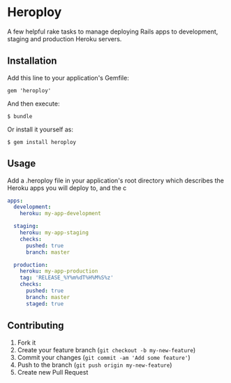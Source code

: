 # Heroploy

A few helpful rake tasks to manage deploying Rails apps to development, staging and production Heroku servers.

## Installation

Add this line to your application's Gemfile:

    gem 'heroploy'

And then execute:

    $ bundle

Or install it yourself as:

    $ gem install heroploy

## Usage

Add a .heroploy file in your application's root directory which describes the Heroku apps you will deploy to, and the c

```yaml
apps:
  development:
    heroku: my-app-development

  staging:
    heroku: my-app-staging
    checks:
      pushed: true
      branch: master

  production:
    heroku: my-app-production
    tag: 'RELEASE_%Y%m%dT%H%M%S%z'
    checks:
      pushed: true
      branch: master
      staged: true
```


## Contributing

1. Fork it
2. Create your feature branch (`git checkout -b my-new-feature`)
3. Commit your changes (`git commit -am 'Add some feature'`)
4. Push to the branch (`git push origin my-new-feature`)
5. Create new Pull Request
